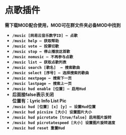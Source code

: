 # 点歌插件

**需下载MOD配合使用，MOD可在群文件夹必备MOD中找到**

* **`/music [网易云音乐数字ID] — 点歌`**
* **`/music help — 获取帮助`**
* **`/music vote — 投票切歌`**
* **`/music stop — 停止播放这首歌`**
* **`/music nomusic — 不再参与点歌`**
* **`/music list — 获取点歌列表`**
* **`/music search [歌名]  — 搜索歌曲`**
* **`/music select [序号] — 选择搜索的歌曲`**
* **`/music nextpage — 搜索下一页`**
* **`/music lastpage — 搜索上一页`**
* **`/music hud enable [位置] — 启用Hud`**
* **后面接false表示关闭**\
  **位置有：Lyric Info List Pic**
* **`/music hud [位置] [x] [y] — 设置Hud位置`**
* **`/music hud picsize [大小] 设置图片大小`**
* **`/music hud picrotate [true/false] 启用图片旋转`**
* **`/music hud picrotatespeed [大小] 设置图片旋转速度`**
* **`/music hud reset 重置Hud`**
